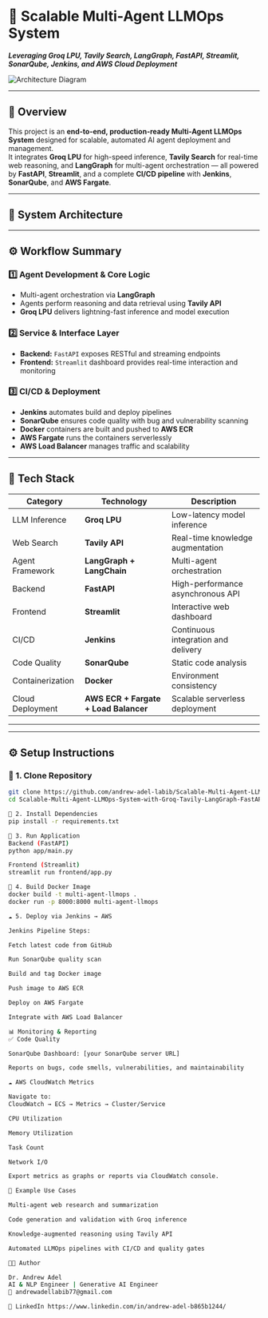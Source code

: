 # 🚀 Scalable Multi-Agent LLMOps System  
**_Leveraging Groq LPU, Tavily Search, LangGraph, FastAPI, Streamlit, SonarQube, Jenkins, and AWS Cloud Deployment_**

![Architecture Diagram](docs/architecture.png)

---

## 📘 Overview
This project is an **end-to-end, production-ready Multi-Agent LLMOps System** designed for scalable, automated AI agent deployment and management.  
It integrates **Groq LPU** for high-speed inference, **Tavily Search** for real-time web reasoning, and **LangGraph** for multi-agent orchestration — all powered by **FastAPI**, **Streamlit**, and a complete **CI/CD pipeline** with **Jenkins**, **SonarQube**, and **AWS Fargate**.

---

## 🧠 System Architecture


---

## ⚙️ Workflow Summary

### 1️⃣ Agent Development & Core Logic
- Multi-agent orchestration via **LangGraph**
- Agents perform reasoning and data retrieval using **Tavily API**
- **Groq LPU** delivers lightning-fast inference and model execution

### 2️⃣ Service & Interface Layer
- **Backend:** `FastAPI` exposes RESTful and streaming endpoints
- **Frontend:** `Streamlit` dashboard provides real-time interaction and monitoring

### 3️⃣ CI/CD & Deployment
- **Jenkins** automates build and deploy pipelines
- **SonarQube** ensures code quality with bug and vulnerability scanning
- **Docker** containers are built and pushed to **AWS ECR**
- **AWS Fargate** runs the containers serverlessly
- **AWS Load Balancer** manages traffic and scalability

---

## 🧰 Tech Stack

| Category | Technology | Description |
|-----------|-------------|-------------|
| LLM Inference | **Groq LPU** | Low-latency model inference |
| Web Search | **Tavily API** | Real-time knowledge augmentation |
| Agent Framework | **LangGraph + LangChain** | Multi-agent orchestration |
| Backend | **FastAPI** | High-performance asynchronous API |
| Frontend | **Streamlit** | Interactive web dashboard |
| CI/CD | **Jenkins** | Continuous integration and delivery |
| Code Quality | **SonarQube** | Static code analysis |
| Containerization | **Docker** | Environment consistency |
| Cloud Deployment | **AWS ECR + Fargate + Load Balancer** | Scalable serverless deployment |

---


---

## ⚙️ Setup Instructions

### 🧱 1. Clone Repository
```bash
git clone https://github.com/andrew-adel-labib/Scalable-Multi-Agent-LLMOps-System-with-Groq-Tavily-LangGraph-FastAPI-Streamlit-CICD-AWS-Deployment.git
cd Scalable-Multi-Agent-LLMOps-System-with-Groq-Tavily-LangGraph-FastAPI-Streamlit-CICD-AWS-Deployment

🐍 2. Install Dependencies
pip install -r requirements.txt

🧩 3. Run Application
Backend (FastAPI)
python app/main.py

Frontend (Streamlit)
streamlit run frontend/app.py

🐳 4. Build Docker Image
docker build -t multi-agent-llmops .
docker run -p 8000:8000 multi-agent-llmops

☁️ 5. Deploy via Jenkins → AWS

Jenkins Pipeline Steps:

Fetch latest code from GitHub

Run SonarQube quality scan

Build and tag Docker image

Push image to AWS ECR

Deploy on AWS Fargate

Integrate with AWS Load Balancer

📊 Monitoring & Reporting
✅ Code Quality

SonarQube Dashboard: [your SonarQube server URL]

Reports on bugs, code smells, vulnerabilities, and maintainability

☁️ AWS CloudWatch Metrics

Navigate to:
CloudWatch → ECS → Metrics → Cluster/Service

CPU Utilization

Memory Utilization

Task Count

Network I/O

Export metrics as graphs or reports via CloudWatch console.

🧠 Example Use Cases

Multi-agent web research and summarization

Code generation and validation with Groq inference

Knowledge-augmented reasoning using Tavily API

Automated LLMOps pipelines with CI/CD and quality gates

👨‍💻 Author

Dr. Andrew Adel
AI & NLP Engineer | Generative AI Engineer
📧 andrewadellabib77@gmail.com

🔗 LinkedIn https://www.linkedin.com/in/andrew-adel-b865b1244/
